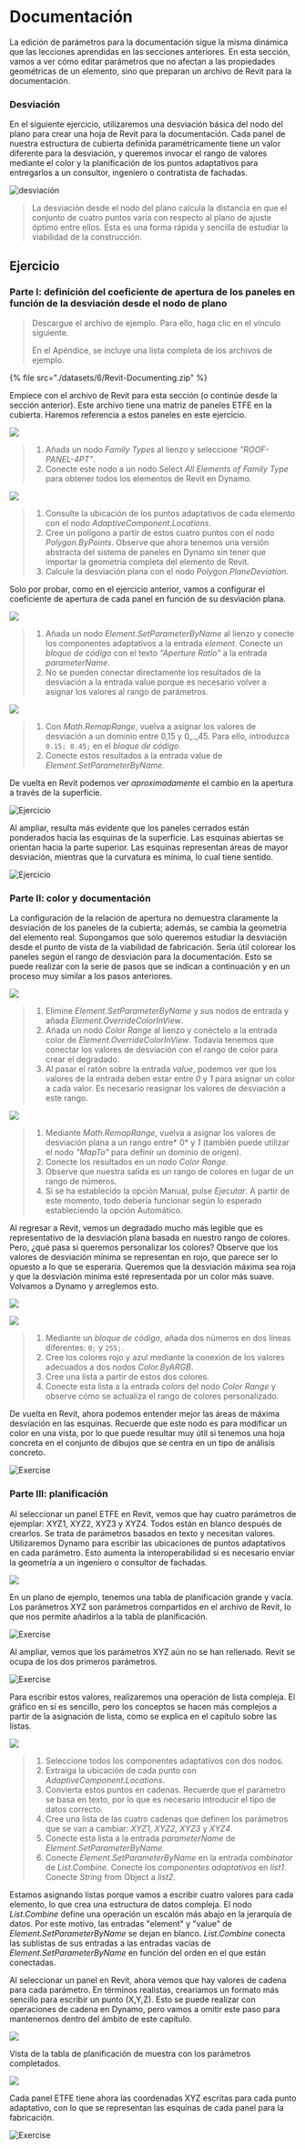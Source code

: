 # Documentación

La edición de parámetros para la documentación sigue la misma dinámica que las lecciones aprendidas en las secciones anteriores. En esta sección, vamos a ver cómo editar parámetros que no afectan a las propiedades geométricas de un elemento, sino que preparan un archivo de Revit para la documentación.

### Desviación

En el siguiente ejercicio, utilizaremos una desviación básica del nodo del plano para crear una hoja de Revit para la documentación. Cada panel de nuestra estructura de cubierta definida paramétricamente tiene un valor diferente para la desviación, y queremos invocar el rango de valores mediante el color y la planificación de los puntos adaptativos para entregarlos a un consultor, ingeniero o contratista de fachadas.

![desviación](./images/6/deviation.jpg)

> La desviación desde el nodo del plano calcula la distancia en que el conjunto de cuatro puntos varía con respecto al plano de ajuste óptimo entre ellos. Esta es una forma rápida y sencilla de estudiar la viabilidad de la construcción.

## Ejercicio

### Parte I: definición del coeficiente de apertura de los paneles en función de la desviación desde el nodo de plano

> Descargue el archivo de ejemplo. Para ello, haga clic en el vínculo siguiente.
>
> En el Apéndice, se incluye una lista completa de los archivos de ejemplo.

{% file src="./datasets/6/Revit-Documenting.zip" %}

Empiece con el archivo de Revit para esta sección (o continúe desde la sección anterior). Este archivo tiene una matriz de paneles ETFE en la cubierta. Haremos referencia a estos paneles en este ejercicio.

![](<./images/6/documenting - exercise I - 01.jpg>)

> 1. Añada un nodo _Family Types_ al lienzo y seleccione _"ROOF-PANEL-4PT"_.
> 2. Conecte este nodo a un nodo Select _All Elements of Family Type_ para obtener todos los elementos de Revit en Dynamo.

![](<./images/6/documenting - exercise I - 02.jpg>)

> 1. Consulte la ubicación de los puntos adaptativos de cada elemento con el nodo _AdaptiveComponent.Locations_.
> 2. Cree un polígono a partir de estos cuatro puntos con el nodo _Polygon.ByPoints_. Observe que ahora tenemos una versión abstracta del sistema de paneles en Dynamo sin tener que importar la geometría completa del elemento de Revit.
> 3. Calcule la desviación plana con el nodo _Polygon.PlaneDeviation_.

Solo por probar, como en el ejercicio anterior, vamos a configurar el coeficiente de apertura de cada panel en función de su desviación plana.

![](<./images/6/documenting - exercise I - 03.jpg>)

> 1. Añada un nodo _Element.SetParameterByName_ al lienzo y conecte los componentes adaptativos a la entrada _element_. Conecte un _bloque de código_ con el texto _"Aperture Ratio"_ a la entrada _parameterName_.
> 2. No se pueden conectar directamente los resultados de la desviación a la entrada value porque es necesario volver a asignar los valores al rango de parámetros.

![](<./images/6/documenting - exercise I - 04.jpg>)

> 1. Con _Math.RemapRange_, vuelva a asignar los valores de desviación a un dominio entre 0,15 y 0\_.\_45. Para ello, introduzca `0.15; 0.45;` en el _bloque de código_.
> 2. Conecte estos resultados a la entrada value de _Element.SetParameterByName_.

De vuelta en Revit podemos ver _aproximadamente_ el cambio en la apertura a través de la superficie.

![Ejercicio](./images/6/13.jpg)

Al ampliar, resulta más evidente que los paneles cerrados están ponderados hacia las esquinas de la superficie. Las esquinas abiertas se orientan hacia la parte superior. Las esquinas representan áreas de mayor desviación, mientras que la curvatura es mínima, lo cual tiene sentido.

![Ejercicio](./images/6/13a.jpg)

### Parte II: color y documentación

La configuración de la relación de apertura no demuestra claramente la desviación de los paneles de la cubierta; además, se cambia la geometría del elemento real. Supongamos que solo queremos estudiar la desviación desde el punto de vista de la viabilidad de fabricación. Sería útil colorear los paneles según el rango de desviación para la documentación. Esto se puede realizar con la serie de pasos que se indican a continuación y en un proceso muy similar a los pasos anteriores.

![](<./images/6/documenting - exercise II - 01.jpg>)

> 1. Elimine _Element.SetParameterByName_ y sus nodos de entrada y añada _Element.OverrideColorInView_.
> 2. Añada un nodo _Color Range_ al lienzo y conéctelo a la entrada color de _Element.OverrideColorInView_. Todavía tenemos que conectar los valores de desviación con el rango de color para crear el degradado.
> 3. Al pasar el ratón sobre la entrada _value_, podemos ver que los valores de la entrada deben estar entre _0_ y _1_ para asignar un color a cada valor. Es necesario reasignar los valores de desviación a este rango.

![](<./images/6/documenting - exercise II - 02.jpg>)

> 1. Mediante _Math.RemapRange_, vuelva a asignar los valores de desviación plana a un rango entre\* 0\* y _1_ (también puede utilizar el nodo _"MapTo"_ para definir un dominio de origen).
> 2. Conecte los resultados en un nodo _Color Range_.
> 3. Observe que nuestra salida es un rango de colores en lugar de un rango de números.
> 4. Si se ha establecido la opción Manual, pulse _Ejecutar_. A partir de este momento, todo debería funcionar según lo esperado estableciendo la opción Automático.

Al regresar a Revit, vemos un degradado mucho más legible que es representativo de la desviación plana basada en nuestro rango de colores. Pero, ¿qué pasa si queremos personalizar los colores? Observe que los valores de desviación mínima se representan en rojo, que parece ser lo opuesto a lo que se esperaría. Queremos que la desviación máxima sea roja y que la desviación mínima esté representada por un color más suave. Volvamos a Dynamo y arreglemos esto.

![](./images/6/09.jpg)

![](<./images/6/documenting - exercise II - 04.jpg>)

> 1. Mediante un _bloque de código_, añada dos números en dos líneas diferentes: `0;` y `255;`.
> 2. Cree los colores rojo y azul mediante la conexión de los valores adecuados a dos nodos _Color.ByARGB_.
> 3. Cree una lista a partir de estos dos colores.
> 4. Conecte esta lista a la entrada _colors_ del nodo _Color Range_ y observe cómo se actualiza el rango de colores personalizado.

De vuelta en Revit, ahora podemos entender mejor las áreas de máxima desviación en las esquinas. Recuerde que este nodo es para modificar un color en una vista, por lo que puede resultar muy útil si tenemos una hoja concreta en el conjunto de dibujos que se centra en un tipo de análisis concreto.

![Exercise](<./images/6/07 (6).jpg>)

### Parte III: planificación

Al seleccionar un panel ETFE en Revit, vemos que hay cuatro parámetros de ejemplar: XYZ1, XYZ2, XYZ3 y XYZ4. Todos están en blanco después de crearlos. Se trata de parámetros basados en texto y necesitan valores. Utilizaremos Dynamo para escribir las ubicaciones de puntos adaptativos en cada parámetro. Esto aumenta la interoperabilidad si es necesario enviar la geometría a un ingeniero o consultor de fachadas.

![](<./images/6/documenting - exercise III - 01.jpg>)

En un plano de ejemplo, tenemos una tabla de planificación grande y vacía. Los parámetros XYZ son parámetros compartidos en el archivo de Revit, lo que nos permite añadirlos a la tabla de planificación.

![Exercise](<./images/6/03 (8).jpg>)

Al ampliar, vemos que los parámetros XYZ aún no se han rellenado. Revit se ocupa de los dos primeros parámetros.

![Exercise](<./images/6/02 (9).jpg>)

Para escribir estos valores, realizaremos una operación de lista compleja. El gráfico en sí es sencillo, pero los conceptos se hacen más complejos a partir de la asignación de lista, como se explica en el capítulo sobre las listas.

![](<./images/6/documenting - exercise III - 04.jpg>)

> 1. Seleccione todos los componentes adaptativos con dos nodos.
> 2. Extraiga la ubicación de cada punto con _AdaptiveComponent.Locations_.
> 3. Convierta estos puntos en cadenas. Recuerde que el parámetro se basa en texto, por lo que es necesario introducir el tipo de datos correcto.
> 4. Cree una lista de las cuatro cadenas que definen los parámetros que se van a cambiar: _XYZ1, XYZ2, XYZ3_ y _XYZ4_.
> 5. Conecte esta lista a la entrada _parameterName_ de _Element.SetParameterByName_.
> 6. Conecte _Element.SetParameterByName_ en la entrada _combinator_ de _List.Combine._ Conecte los _componentes adaptativos_ en _list1_. Conecte _String_ from Object a _list2_.

Estamos asignando listas porque vamos a escribir cuatro valores para cada elemento, lo que crea una estructura de datos compleja. El nodo _List.Combine_ define una operación un escalón más abajo en la jerarquía de datos. Por este motivo, las entradas "element" y "value" de _Element.SetParameterByName_ se dejan en blanco. _List.Combine_ conecta las sublistas de sus entradas a las entradas vacías de _Element.SetParameterByName_ en función del orden en el que están conectadas.

Al seleccionar un panel en Revit, ahora vemos que hay valores de cadena para cada parámetro. En términos realistas, crearíamos un formato más sencillo para escribir un punto (X,Y,Z). Esto se puede realizar con operaciones de cadena en Dynamo, pero vamos a omitir este paso para mantenernos dentro del ámbito de este capítulo.

![](<./images/6/04 (5).jpg>)

Vista de la tabla de planificación de muestra con los parámetros completados.

![](<./images/6/01 (9).jpg>)

Cada panel ETFE tiene ahora las coordenadas XYZ escritas para cada punto adaptativo, con lo que se representan las esquinas de cada panel para la fabricación.

![Exercise](<./images/6/00 (8).jpg>)
